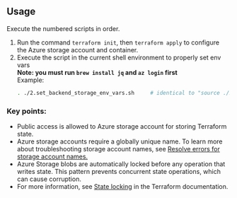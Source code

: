 ## Usage
Execute the numbered scripts in order.

1. Run the command `terraform init`, then `terraform apply` to configure the Azure 
storage account and container.
2. Execute the script in the current shell environment to properly set env vars   
   **Note: you must run `brew install jq` and `az login` first**  
   Example:  
   ```bash
   . ./2.set_backend_storage_env_vars.sh     # identical to "source ./2.set_backend_storage_env_vars.sh"
   ```

### Key points:
* Public access is allowed to Azure storage account for storing Terraform state.
* Azure storage accounts require a globally unique name. To learn more about 
troubleshooting storage account names, see 
[Resolve errors for storage account names.](https://docs.microsoft.com/en-us/azure/azure-resource-manager/templates/error-storage-account-name)
* Azure Storage blobs are automatically locked before any operation that writes 
state. This pattern prevents concurrent state operations, which can cause 
corruption.
* For more information, see 
[State locking](https://www.terraform.io/docs/state/locking.html) 
in the Terraform documentation.
